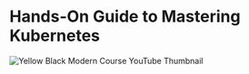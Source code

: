 # Hands-On Guide to Mastering Kubernetes

![Yellow Black Modern Course YouTube Thumbnail](https://github.com/user-attachments/assets/6937be3b-ebf4-43a4-8727-9b132e216ecc)
